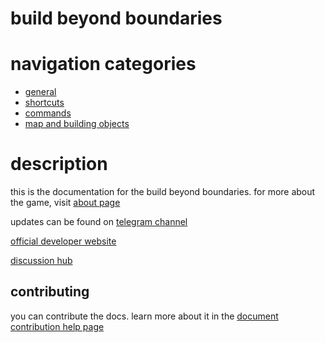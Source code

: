 # build beyond boundaries

# navigation categories
* [general](general)
* [shortcuts](shortcuts)
* [commands](commands)
* [map and building objects](map)

# description

this is the documentation for the build beyond boundaries. for more about the game, visit [about page](../about)

updates can be found on [telegram channel](https://t.me/bbbharry "get news related to the game on telegram!")

[official developer website](/ "learn more about the developer!")

[discussion hub](https://github.com/harrymkt/bbb/discussions "solve your questions in the forum and get help whenever you need!")

## contributing

you can contribute the docs.
learn more about it in the [document contribution help page](../dochelp)